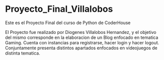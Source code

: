 # Proyecto_Final_Villalobos
Este es el Proyecto Final del curso de Python de CoderHouse

El Proyecto fue realizado por Diogenes Villalobos Hernandez, y el objetivo del mismo corresponde en la elaboracion de un Blog enfocado en tematica Gaming. Cuenta con instancias para registrarse, hacer login y hacer logout. Conjuntamente presenta distintos apartados enfocados en videojuegos de distinta tematica.
